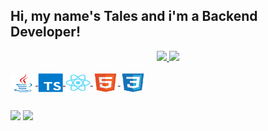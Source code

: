 ## Hi, my name's Tales and i'm a Backend Developer!
<div align="center" display="flex">
  <a href="https://github.com/rafaballerini">
  <img height="180em" src="https://github-readme-stats.vercel.app/api?username=talesrc&show_icons=true&theme=dracula&include_all_commits=true&count_private=true"/>
  <img height="180em" src="https://github-readme-stats.vercel.app/api/top-langs/?username=talesrc&layout=compact&langs_count=7&theme=dracula"/>
</div>
  
<div style="display: inline_block"><br>
  <img align="center" alt="Tales-Java" height="30" width="40" src="https://raw.githubusercontent.com/devicons/devicon/master/icons/java/java-original.svg">
  <img align="center" alt="Tales-Ts" height="30" width="40" src="https://raw.githubusercontent.com/devicons/devicon/master/icons/typescript/typescript-plain.svg">
  <img align="center" alt="Tales-React" height="30" width="40" src="https://raw.githubusercontent.com/devicons/devicon/master/icons/react/react-original.svg">
  <img align="center" alt="Tales-HTML" height="30" width="40" src="https://raw.githubusercontent.com/devicons/devicon/master/icons/html5/html5-original.svg">
  <img align="center" alt="Tales-CSS" height="30" width="40" src="https://raw.githubusercontent.com/devicons/devicon/master/icons/css3/css3-original.svg">
</div>
  
  ##
 
<div>
  <a href="https://www.linkedin.com/in/talesrc" target="_blank"><img src="https://img.shields.io/badge/-LinkedIn-%230077B5?style=for-the-badge&logo=linkedin&logoColor=white" target="_blank"></a> 
  <a href = "mailto:taalesr@gmail.com"><img src="https://img.shields.io/badge/-Gmail-%23333?style=for-the-badge&logo=gmail&logoColor=white" target="_blank"></a>
</div>
